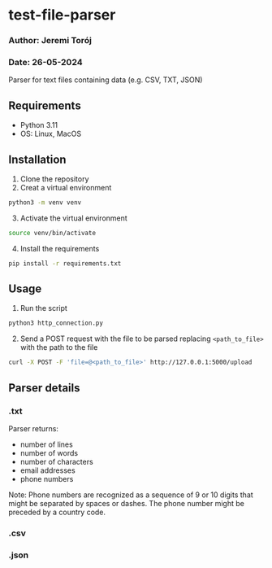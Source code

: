 # test-file-parser
### Author: Jeremi Torój
### Date: 26-05-2024
Parser for text files containing data (e.g. CSV, TXT, JSON)

## Requirements
- Python 3.11
- OS: Linux, MacOS

## Installation
1. Clone the repository 
2. Creat a virtual environment
```bash
python3 -m venv venv
```
3. Activate the virtual environment
```bash
source venv/bin/activate
```
4. Install the requirements
```bash
pip install -r requirements.txt
```

## Usage
1. Run the script
```bash
python3 http_connection.py
```
2. Send a POST request with the file to be parsed replacing `<path_to_file>` with the path to the file
```bash
curl -X POST -F 'file=@<path_to_file>' http://127.0.0.1:5000/upload
```

## Parser details
### .txt
Parser returns:
- number of lines
- number of words
- number of characters
- email addresses
- phone numbers

Note: Phone numbers are recognized as a sequence of 9 or 10 digits that might be separated by spaces or dashes. The phone number might be preceded by a country code.


### .csv

### .json


